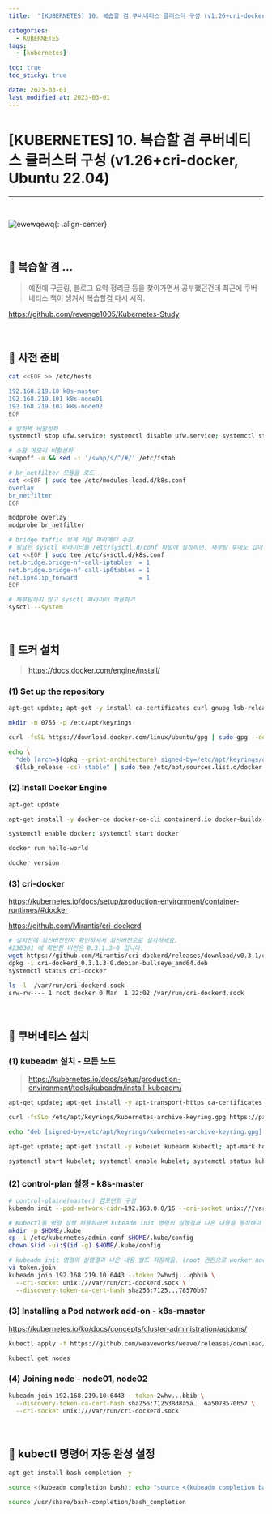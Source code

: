 ```yaml
---
title:  "[KUBERNETES] 10. 복습할 겸 쿠버네티스 클러스터 구성 (v1.26+cri-docker, Ubuntu 22.04) " 

categories:
  - KUBERNETES
tags:
  - [kubernetes]

toc: true
toc_sticky: true

date: 2023-03-01
last_modified_at: 2023-03-01
---
```

# [KUBERNETES] 10. 복습할 겸 쿠버네티스 클러스터 구성 (v1.26+cri-docker, Ubuntu 22.04)
---

<style>
table {
    font-size: 12pt;
}
table th:first-of-type {
    width: 5%;
}
table th:nth-of-type(2) {
    width: 15%;
}
table th:nth-of-type(3) {
    width: 50%;
}
table th:nth-of-type(4) {
    width: 30%;
}
</style>

<br>

![ewewqewq](https://user-images.githubusercontent.com/42735894/224997494-9559fdb4-836b-4780-a9ef-2821197f0352.png){: .align-center}

<br>

## 🔔 복습할 겸 ...

> 예전에 구글링, 블로그 요약 정리글 등을 찾아가면서 공부했던건데 최근에 쿠버네티스 책이 생겨서 복습할겸 다시 시작.

<https://github.com/revenge1005/Kubernetes-Study>

<br>

## 🔔 사전 준비

```bash
cat <<EOF >> /etc/hosts

192.168.219.10 k8s-master
192.168.219.101 k8s-node01
192.168.219.102 k8s-node02
EOF

# 방화벽 비활성화
systemctl stop ufw.service; systemctl disable ufw.service; systemctl status ufw

# 스왑 메모리 비활성화
swapoff -a && sed -i '/swap/s/^/#/' /etc/fstab

# br_netfilter 모듈을 로드
cat <<EOF | sudo tee /etc/modules-load.d/k8s.conf
overlay
br_netfilter
EOF

modprobe overlay
modprobe br_netfilter

# bridge taffic 보게 커널 파라메터 수정
# 필요한 sysctl 파라미터를 /etc/sysctl.d/conf 파일에 설정하면, 재부팅 후에도 값이 유지된다.
cat <<EOF | sudo tee /etc/sysctl.d/k8s.conf
net.bridge.bridge-nf-call-iptables  = 1
net.bridge.bridge-nf-call-ip6tables = 1
net.ipv4.ip_forward                 = 1
EOF

# 재부팅하지 않고 sysctl 파라미터 적용하기
sysctl --system
```

<br>

## 🔔 도커 설치

> <https://docs.docker.com/engine/install/>

### (1) Set up the repository

```bash
apt-get update; apt-get -y install ca-certificates curl gnupg lsb-release

mkdir -m 0755 -p /etc/apt/keyrings

curl -fsSL https://download.docker.com/linux/ubuntu/gpg | sudo gpg --dearmor -o /etc/apt/keyrings/docker.gpg

echo \
  "deb [arch=$(dpkg --print-architecture) signed-by=/etc/apt/keyrings/docker.gpg] https://download.docker.com/linux/ubuntu \
  $(lsb_release -cs) stable" | sudo tee /etc/apt/sources.list.d/docker.list > /dev/null
```

### (2) Install Docker Engine

```bash
apt-get update

apt-get install -y docker-ce docker-ce-cli containerd.io docker-buildx-plugin docker-compose-plugin

systemctl enable docker; systemctl start docker

docker run hello-world

docker version
```

### (3) cri-docker

<https://kubernetes.io/docs/setup/production-environment/container-runtimes/#docker>

<https://github.com/Mirantis/cri-dockerd>

```bash
# 설치전에 최신버전인지 확인하셔서 최신버전으로 설치하세요.
#230301 에 확인한 버전은 0.3.1.3-0 입니다.
wget https://github.com/Mirantis/cri-dockerd/releases/download/v0.3.1/cri-dockerd_0.3.1.3-0.debian-bullseye_amd64.deb
dpkg -i cri-dockerd_0.3.1.3-0.debian-bullseye_amd64.deb
systemctl status cri-docker

ls -l  /var/run/cri-dockerd.sock
srw-rw---- 1 root docker 0 Mar  1 22:02 /var/run/cri-dockerd.sock
```

<br>

## 🔔 쿠버네티스 설치

### (1) kubeadm 설치 - 모든 노드

> <https://kubernetes.io/docs/setup/production-environment/tools/kubeadm/install-kubeadm/>

```bash
apt-get update; apt-get install -y apt-transport-https ca-certificates curl

curl -fsSLo /etc/apt/keyrings/kubernetes-archive-keyring.gpg https://packages.cloud.google.com/apt/doc/apt-key.gpg

echo "deb [signed-by=/etc/apt/keyrings/kubernetes-archive-keyring.gpg] https://apt.kubernetes.io/ kubernetes-xenial main" | sudo tee /etc/apt/sources.list.d/kubernetes.list

apt-get update; apt-get install -y kubelet kubeadm kubectl; apt-mark hold kubelet kubeadm kubectl

systemctl start kubelet; systemctl enable kubelet; systemctl status kubelet
```

### (2) control-plan 설정 - k8s-master

```bash
# control-plaine(master) 컴포넌트 구성
kubeadm init --pod-network-cidr=192.168.0.0/16 --cri-socket unix:///var/run/cri-dockerd.sock

# Kubectl을 명령 실행 허용하려면 kubeadm init 명령의 실행결과 나온 내용을 동작해야 함
mkdir -p $HOME/.kube
cp -i /etc/kubernetes/admin.conf $HOME/.kube/config
chown $(id -u):$(id -g) $HOME/.kube/config

# kubeadm init 명령의 실행결과 나온 내용 별도 저장해둠. (root 권한으로 worker node join을 위한 명령어. 별도 저장해둠.)
vi token.join
kubeadm join 192.168.219.10:6443 --token 2whvdj...qbbib \
  --cri-socket unix:///var/run/cri-dockerd.sock \
  --discovery-token-ca-cert-hash sha256:7125...78570b57
```

### (3) Installing a Pod network add-on - k8s-master

<https://kubernetes.io/ko/docs/concepts/cluster-administration/addons/>

```bash
kubectl apply -f https://github.com/weaveworks/weave/releases/download/v2.8.1/weave-daemonset-k8s.yaml

kubectl get nodes
```

### (4) Joining node - node01, node02

```bash
kubeadm join 192.168.219.10:6443 --token 2whv...bbib \
  --discovery-token-ca-cert-hash sha256:712538d8a5a...6a5078570b57 \
  --cri-socket unix:///var/run/cri-dockerd.sock
```

<br>

## 🔔 kubectl 명령어 자동 완성 설정

```bash
apt-get install bash-completion -y

source <(kubeadm completion bash); echo "source <(kubeadm completion bash)" >> ~/.bashrc 

source /usr/share/bash-completion/bash_completion
```

<br>